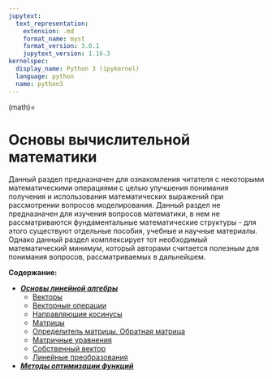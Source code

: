 ```yaml
---
jupytext:
  text_representation:
    extension: .md
    format_name: myst
    format_version: 3.0.1
    jupytext_version: 1.16.3
kernelspec:
  display_name: Python 3 (ipykernel)
  language: python
  name: python3
---
```


(math)=
# Основы вычислительной математики
Данный раздел предназначен для ознакомления читателя с некоторыми математическими операциями с целью улучшения понимания получения и использования математических выражений при рассмотрении вопросов моделирования. Данный раздел не предназначен для изучения вопросов математики, в нем не рассматриваются фундаментальные математические структуры - для этого существуют отдельные пособия, учебные и научные материалы. Однако данный раздел комплексирует тот необходимый математический минимум, который авторами считается полезным для понимания вопросов, рассматриваемых в дальнейшем.

**Содержание:**
* ***[Основы линейной алгебры](./0-LAB/LAB-0-Introduction.md)***
    * [Векторы](./0-LAB/LAB-1-Vectors.md)
    * [Векторные операции](./0-LAB/LAB-2-VectorOperations.md)
    * [Направляющие косинусы](./0-LAB/LAB-3-RotationAngles.md)
    * [Матрицы](./0-LAB/LAB-4-Matrices.md)
    * [Определитель матрицы. Обратная матрица](./0-LAB/LAB-5-Determinant-InverseMatrix.md)
    * [Матричные уравнения](./0-LAB/LAB-6-MatrixEquation.md)
    * [Собственный вектор](./0-LAB/LAB-7-Eigenvalues-Eigenvectors.md)
    * [Линейные преобразования](./0-LAB/LAB-8-LinearTransformations.md)
* ***[Методы оптимизации функций](./1-OM/OM-0-Introduction.md)***

